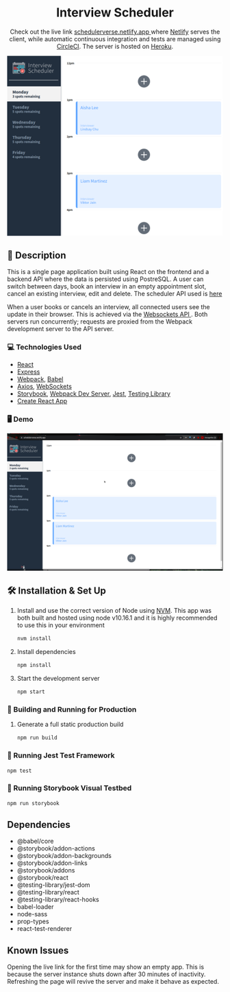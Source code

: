 <h1 align="center">
  Interview Scheduler
</h1>
<p align="center">
  Check out the live link <a href="https://schedulerverse.netlify.app/" target="_blank">schedulerverse.netlify.app </a> where <a href="https://www.netlify.com/" target="_blank">Netlify</a> serves the client, while automatic continuous integration and tests are managed using <a href="https://circleci.com/" target="_blank">CircleCI</a>. The server is hosted on <a href="https://www.heroku.com/" target="_blank">Heroku</a>.
</p> 

<p align="center">
<img width="720" src="https://github.com/zakwarsame/scheduler/blob/master/docs/demo.png" alt="Home Page">
</p> 

## 🚨 Description

This is a single page application built using React on the frontend and a backend API where the data is persisted using PostreSQL. A user can switch between days, book an interview in an empty appointment slot, cancel an existing interview, edit and delete. The scheduler API used is [here](https://github.com/zakwarsame/scheduler-api)

When a user books or cancels an interview, all connected users see the update in their browser. This is achieved via the [Websockets API ](https://developer.mozilla.org/en-US/docs/Web/API/WebSockets_API). Both servers run concurrently; requests are proxied from the Webpack development server to the API server.

### 💻 Technologies Used

- [React](https://reactjs.org/)
- [Express](https://expressjs.com/)
- [Webpack](https://webpack.js.org/), [Babel](https://babeljs.io/)
- [Axios](https://github.com/axios/axios), [WebSockets](https://developer.mozilla.org/en-US/docs/Web/API/WebSockets_API)
- [Storybook](https://storybook.js.org/), [Webpack Dev Server](https://github.com/webpack/webpack-dev-server), [Jest](https://jestjs.io/en/), [Testing Library](https://testing-library.com/)
- [Create React App](https://facebook.github.io/create-react-app/)

### 🖥️ Demo

!["Scheduler gif"](https://github.com/zakwarsame/scheduler/blob/master/docs/demonstration.gif)

## 🛠 Installation & Set Up

1. Install and use the correct version of Node using [NVM](https://github.com/nvm-sh/nvm). This app was both built and hosted using node v10.16.1 and it is highly recommended to use this in your environment

   ```sh
   nvm install
   ```

1. Install dependencies

   ```sh
   npm install
   ```

1. Start the development server

   ```sh
   npm start
   ```

### 🚀 Building and Running for Production

1. Generate a full static production build

   ```sh
   npm run build
   ```

### 🧪 Running Jest Test Framework

```sh
npm test
```

### 📕 Running Storybook Visual Testbed

```sh
npm run storybook
```

## Dependencies

- @babel/core
- @storybook/addon-actions
- @storybook/addon-backgrounds
- @storybook/addon-links
- @storybook/addons
- @storybook/react
- @testing-library/jest-dom
- @testing-library/react
- @testing-library/react-hooks
- babel-loader
- node-sass
- prop-types
- react-test-renderer

## Known Issues

Opening the live link for the first time may show an empty app. This is because the server instance shuts down after 30 minutes of inactivity. Refreshing the page will revive the server and make it behave as expected.